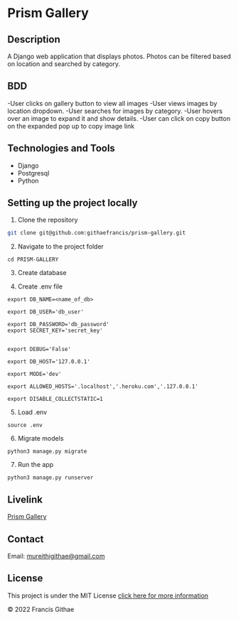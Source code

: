 # Prism Gallery

## Description 

A Django web application that displays photos. Photos can be filtered based on location and searched by category.

## BDD 

-User clicks on gallery button to view all images
-User views images by location dropdown.
-User searches for images by category.
-User hovers over an image to expand it and show details.
-User can click on copy button on the expanded pop up to copy image link


## Technologies and Tools

- Django
- Postgresql
- Python


## Setting up the project locally

1. Clone the repository
```bash
git clone git@github.com:githaefrancis/prism-gallery.git
```

2. Navigate to the project folder
```
cd PRISM-GALLERY
```

3. Create database

4. Create .env file

```
export DB_NAME=<name_of_db>

export DB_USER='db_user'

export DB_PASSWORD='db_password'
export SECRET_KEY='secret_key'


export DEBUG='False'

export DB_HOST='127.0.0.1'

export MODE='dev'

export ALLOWED_HOSTS='.localhost','.heroku.com','.127.0.0.1'

export DISABLE_COLLECTSTATIC=1

```

5. Load .env

```
source .env

```

6. Migrate models

```
python3 manage.py migrate
```

7. Run the app

```
python3 manage.py runserver

```


## Livelink

[Prism Gallery](https://prism-gallery.herokuapp.com/)

## Contact

Email: mureithigithae@gmail.com

## License

This project is under the MIT License [click here for more information](LICENSE)

&copy; 2022 Francis Githae